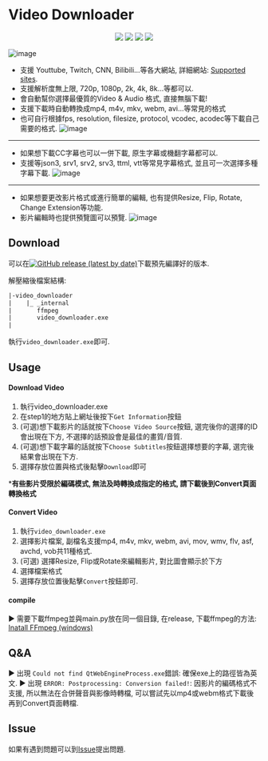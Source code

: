 # Video Downloader

<p align="center">

<img src="https://img.shields.io/badge/made%20by-Alone-blue.svg" >

<img src="https://img.shields.io/badge/python-3.11.9-green.svg">
  
<img src="https://img.shields.io/badge/license-GPL3.0-green.svg">
 
<img src="https://badges.frapsoft.com/os/v1/open-source.svg?v=103" >

</p>

![image](https://github.com/user-attachments/assets/6da709e7-0c95-41a3-9fa5-38bb2322fdf9)
- 支援 Youttube, Twitch, CNN, Bilibili...等各大網站, 詳細網站: [Supported sites](https://github.com/yt-dlp/yt-dlp/blob/2024.07.16/supportedsites.md).
- 支援解析度無上限, 720p, 1080p, 2k, 4k, 8k...等都可以.
- 會自動幫你選擇最優質的Video & Audio 格式, 直接無腦下載!
- 支援下載時自動轉換成mp4, m4v, mkv, webm, avi...等常見的格式
- 也可自行根據fps, resolution, filesize, protocol, vcodec, acodec等下載自己需要的格式.
![image](https://github.com/user-attachments/assets/9e24ff40-d984-43e8-a48a-0c21957c58c2)

---
- 如果想下載CC字幕也可以一併下載, 原生字幕或機翻字幕都可以.
- 支援等json3, srv1, srv2, srv3, ttml, vtt等常見字幕格式, 並且可一次選擇多種字幕下載.
![image](https://github.com/user-attachments/assets/a718e73d-991e-4c9d-b076-1522322a300c)

---

- 如果想要更改影片格式或進行簡單的編輯, 也有提供Resize, Flip, Rotate, Change Extension等功能.
- 影片編輯時也提供預覽圖可以預覽.
![image](https://github.com/user-attachments/assets/782d08f7-acb0-4155-ab7f-d1159e00d319)

## Download
可以在[![GitHub release (latest by date)](https://img.shields.io/github/v/release/Alone/video_downloader)](https://github.com/Alone/video_downloader/releases/latest)下載預先編譯好的版本.

解壓縮後檔案結構:
```tex
|-video_downloader
|    |_ _internal
|       ffmpeg
|       video_downloader.exe
|
```
執行`video_downloader.exe`即可.

## Usage
#### Download Video
1. 執行video_downloader.exe
2. 在step1的地方貼上網址後按下`Get Information`按鈕
3. (可選)想下載影片的話就按下`Choose Video Source`按鈕, 選完後你的選擇的ID會出現在下方, 不選擇的話預設會是最佳的畫質/音質.
4. (可選)想下載字幕的話就按下`Choose Subtitles`按鈕選擇想要的字幕, 選完後結果會出現在下方.
5. 選擇存放位置與格式後點擊`Download`即可

***有些影片受限於編碼模式, 無法及時轉換成指定的格式, 請下載後到Convert頁面轉換格式**

#### Convert Video
1. 執行`video_downloader.exe`
2. 選擇影片檔案, 副檔名支援mp4, m4v, mkv, webm, avi, mov, wmv, flv, asf, avchd, vob共11種格式.
3. (可選) 選擇Resize, Flip或Rotate來編輯影片, 對比圖會顯示於下方
4. 選擇檔案格式
5. 選擇存放位置後點擊`Convert`按鈕即可.

#### compile
▶ 需要下載ffmpeg並與main.py放在同一個目錄, 在release, 下載ffmpeg的方法: [Inatall FFmpeg (windows)](https://hackmd.io/@Alone0506/rJp3USqm0)

## Q&A
▶ 出現 `Could not find QtWebEngineProcess.exe`錯誤: 確保exe上的路徑皆為英文.
▶ 出現 `ERROR: Postprocessing: Conversion failed!`: 因影片的編碼格式不支援, 所以無法在合併聲音與影像時轉檔, 可以嘗試先以mp4或webm格式下載後再到Convert頁面轉檔.

## Issue
如果有遇到問題可以到[Issue](https://github.com/Alone0506/video_downloader/issues)提出問題.
